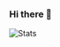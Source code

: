 ### Hi there 👋

![Stats](https://github-readme-stats.vercel.app/api?username=django-datama&show_icons=true&theme=cobalt)
